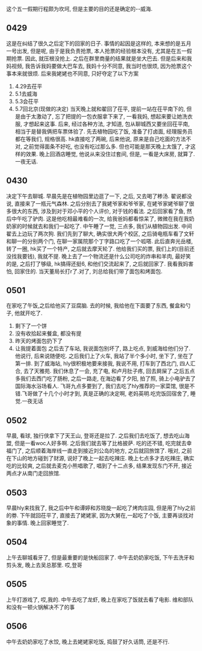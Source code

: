 这个五一假期行程颇为坎坷, 但是主要的目的还是确定的--威海.
## 0429
这是在纠结了很久之后定下的回家的日子. 事情的起因是这样的, 本来想的是五月一号出发, 但是呢, 由于是我负责抢票, 本人抢票的经验根本没有, 尤其是在五一假期抢票. 因此, 就压根没抢上. 之后在群里商量的结果就是坐大巴去. 但是后来和我妈视频, 我告诉我妈要做大巴车去, 我妈十分不同意, 我当时也很烦, 因为抢票这个事本来就很烦. 后来我姥姥也不同意, 只好夺定了以下方案
1. 4.29去茌平
2. 5.1去威海
3. 5.3会茌平
4. 5.7回北京(现做的决定)
当天晚上就和翟回了茌平, 提前一站在茌平南下的, 但是由于太激动了, 忘了把提的一包衣服拿下来了, 一看我妈, 想起来要让她洗衣服, 才想起来这事. 后来, 经过各种方法, 才知道, 包从聊城西又要坐回茌平南, 相当于是替我俩把车票体验了. 
先去植物园吃了饭, 准备了打卤面, 经理服务员都在等我们, 规格很高. hk直接吃了两碗, 后来他说, 原来是自己吃面的方法不对, 之前觉得面条不好吃, 也没有吃过那么多. 但也可能是那天晚上太饿了, 才这样的效果. 
晚上回酒店睡觉, 他说从来没住过套间, 但是, 一看是大床房, 就算了. 一夜无话.
## 0430
决定下午去聊城. 早晨先是在植物园里边逛了一下, 之后, 又去喝了糁汤. 翟说都没说, 直接来了一瓶元气森林. 之后分别去了我姥爷家和爷爷家, 在姥爷家姥爷聊了很多很大的东西, 涉及到对于邓小平的个人评价, 对于钱的看法. 之后回家看了鱼, 然后中午吃了驴肉. 这是他吃相最难看的一次, 给我爸妈都看惊呆了, 微微在我在我奶奶家的时候就去和我们一起吃了.
中午睡了一觉, 三点多, 我们从植物园出发. 中间翟去上边玩了两次狗. 我们先到了聊大, 确实很大两个校区, 之后骑电瓶车看了文轩和聊一的分别两个门, 在聊一家属院那个丁字路口吃了一个呱嗒. 此后直奔光岳楼, 转了一圈, hk买了一个特产, 之后就去摩天轮了. 他给我们买的票, 我们上的(目前还没找我要钱), 我就不提.  晚上去了一个物流还是什么公司吃的炸串和羊肉, 最好笑的是, 之后打了够级, hk搞得还挺6, 和他们交流起来了, 之后就回家了. 我看我妈害怕, 回家住的. 当天董局长打r了.对了, 刘总给我们带了面包和烤面包.
## 0501
在家吃了午饭,之后给他买了豆腐脑. 去的时候, 我给他在下面要了东西, 餐盒和勺子, 他就开吃了. 
1. 剩下了一个饼
2. 没有收拾起来餐盒, 都没有提
3. 昨天的烤面包扔下了
4. 让我提着面包
之后去了车站, 我说面包别坏了, 路上吃点, 到威海给他们分了. 他说行, 后来说随便吃. 之后我们上了火车, 我站了半个多小时, 坐下了, 坐在了第一排.
到了威海站, hly很积极地要来接我, 我说不用, 打车到了西北门, 四人汇合, 去了天雅苑. 我们休息了一会, 充了电, 和卢月肚子疼, 回去屙屎了.之后五点多我们去西门吃了肠粉, 之后一路走, 在海边看了夕阳, 拍了照, 骑上小电驴去了国际海水浴场看人. 飞哥九点多要到了, 我们去吃了hly推荐的一家菜馆, 很是不错.飞哥做了十几个小时才到, 真是正确的决定啊, 老妈英明.吃完饭回宿舍了, 睡觉.一夜无话
## 0502

早晨, 看球, 独行侠拿下了天王山, 登哥还是拉了. 之后我们去吃饭了, 想去吃山海盟, 但是一看woc人好多啊. 之后我们就去等了比格披萨. 吃的还不错, 吃完就去幸福门了, 之后顺着海岸线一直走到接近刘公岛的地方, 之后就回旅馆了. 哦对, 之前在下山的地方碰到了财源, 说好了晚上一起去吃辣庄. 晚上七点多才去吃辣庄, 确实吃的比较爽, 之后就去麦克小熊唱歌了, 唱到了十二点多, 结果发现东门不开, 接近两点才从南门走回旅馆. 
## 0503
早晨hly来找我了, 我之后中午和谭婷和苏晓旋一起吃了烤肉庄园, 但是用了hly之前的劵. 下午就回茌平了, 直接去了姥姥家, 因为大舅在,一起吃了个饭, 主要再谈找对象的事情. 晚上回家睡觉了.
## 0504
上午去聊城看牙了, 但是最重要的是快船回家了. 中午去奶奶家吃饭, 下午去洗牙和剪头发, 晚上去吴总那里. 哎,登哥

## 0505
上午打游戏了, 哎,我的. 中午去吃了龙虾, 晚上在家吃了饭就去看了电影. 维和部队和没有一顿火锅解决不了的事

## 0506
中午去奶奶家吃了水饺, 晚上去姥姥家吃饭, 捣鼓了好久话筒, 还是不行.
